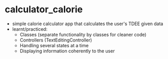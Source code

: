 # calculator_calorie

- simple calorie calculator app that calculates the user's TDEE given data
- learnt/practiced:
  - Classes (separate functionality by classes for cleaner code)
  - Controllers (TextEditingController)
  - Handling several states at a time
  - Displaying information coherently to the user
  
